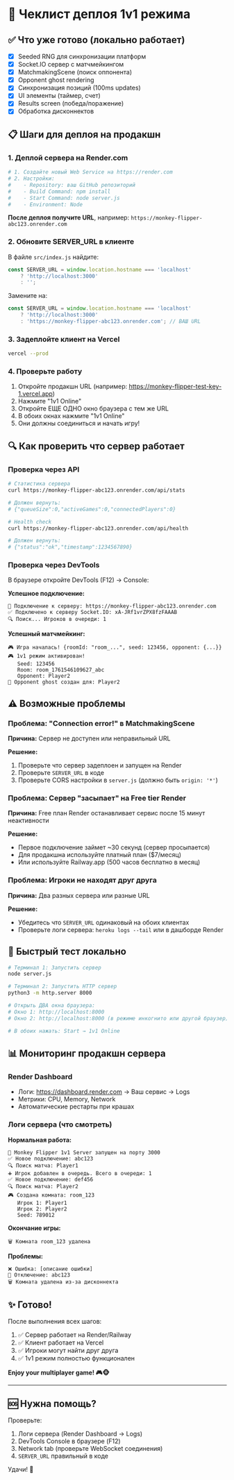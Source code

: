 # 🚀 Чеклист деплоя 1v1 режима

## ✅ Что уже готово (локально работает)

- [x] Seeded RNG для синхронизации платформ
- [x] Socket.IO сервер с матчмейкингом
- [x] MatchmakingScene (поиск оппонента)
- [x] Opponent ghost rendering
- [x] Синхронизация позиций (100ms updates)
- [x] UI элементы (таймер, счет)
- [x] Results screen (победа/поражение)
- [x] Обработка дисконнектов

## 📋 Шаги для деплоя на продакшн

### 1. Деплой сервера на Render.com

```bash
# 1. Создайте новый Web Service на https://render.com
# 2. Настройки:
#    - Repository: ваш GitHub репозиторий
#    - Build Command: npm install
#    - Start Command: node server.js
#    - Environment: Node
```

**После деплоя получите URL**, например: `https://monkey-flipper-abc123.onrender.com`

### 2. Обновите SERVER_URL в клиенте

В файле `src/index.js` найдите:

```javascript
const SERVER_URL = window.location.hostname === 'localhost' 
    ? 'http://localhost:3000'
    : '';
```

Замените на:

```javascript
const SERVER_URL = window.location.hostname === 'localhost' 
    ? 'http://localhost:3000'
    : 'https://monkey-flipper-abc123.onrender.com'; // ВАШ URL
```

### 3. Задеплойте клиент на Vercel

```bash
vercel --prod
```

### 4. Проверьте работу

1. Откройте продакшн URL (например: https://monkey-flipper-test-key-1.vercel.app)
2. Нажмите "1v1 Online"
3. Откройте ЕЩЕ ОДНО окно браузера с тем же URL
4. В обоих окнах нажмите "1v1 Online"
5. Они должны соединиться и начать игру!

## 🔍 Как проверить что сервер работает

### Проверка через API

```bash
# Статистика сервера
curl https://monkey-flipper-abc123.onrender.com/api/stats

# Должен вернуть:
# {"queueSize":0,"activeGames":0,"connectedPlayers":0}

# Health check
curl https://monkey-flipper-abc123.onrender.com/api/health

# Должен вернуть:
# {"status":"ok","timestamp":1234567890}
```

### Проверка через DevTools

В браузере откройте DevTools (F12) → Console:

**Успешное подключение:**
```
🔌 Подключение к серверу: https://monkey-flipper-abc123.onrender.com
✅ Подключено к серверу Socket.IO: xA-JRf1vrZPX8fzFAAAB
🔍 Поиск... Игроков в очереди: 1
```

**Успешный матчмейкинг:**
```
🎮 Игра началась! {roomId: "room_...", seed: 123456, opponent: {...}}
🎮 1v1 режим активирован!
   Seed: 123456
   Room: room_1761546109627_abc
   Opponent: Player2
👻 Opponent ghost создан для: Player2
```

## ⚠️ Возможные проблемы

### Проблема: "Connection error!" в MatchmakingScene

**Причина:** Сервер не доступен или неправильный URL

**Решение:**
1. Проверьте что сервер задеплоен и запущен на Render
2. Проверьте `SERVER_URL` в коде
3. Проверьте CORS настройки в `server.js` (должно быть `origin: '*'`)

### Проблема: Сервер "засыпает" на Free tier Render

**Причина:** Free план Render останавливает сервис после 15 минут неактивности

**Решение:**
- Первое подключение займет ~30 секунд (сервер просыпается)
- Для продакшна используйте платный план ($7/месяц)
- Или используйте Railway.app (500 часов бесплатно в месяц)

### Проблема: Игроки не находят друг друга

**Причина:** Два разных сервера или разные URL

**Решение:**
- Убедитесь что `SERVER_URL` одинаковый на обоих клиентах
- Проверьте логи сервера: `heroku logs --tail` или в дашборде Render

## 🎯 Быстрый тест локально

```bash
# Терминал 1: Запустить сервер
node server.js

# Терминал 2: Запустить HTTP сервер
python3 -m http.server 8000

# Открыть ДВА окна браузера:
# Окно 1: http://localhost:8000
# Окно 2: http://localhost:8000 (в режиме инкогнито или другой браузер)

# В обоих нажать: Start → 1v1 Online
```

## 📊 Мониторинг продакшн сервера

### Render Dashboard
- Логи: https://dashboard.render.com → Ваш сервис → Logs
- Метрики: CPU, Memory, Network
- Автоматические рестарты при крашах

### Логи сервера (что смотреть)

**Нормальная работа:**
```
🚀 Monkey Flipper 1v1 Server запущен на порту 3000
✅ Новое подключение: abc123
🔍 Поиск матча: Player1
➕ Игрок добавлен в очередь. Всего в очереди: 1
✅ Новое подключение: def456
🔍 Поиск матча: Player2
🎮 Создана комната: room_123
   Игрок 1: Player1
   Игрок 2: Player2
   Seed: 789012
```

**Окончание игры:**
```
🗑️ Комната room_123 удалена
```

**Проблемы:**
```
❌ Ошибка: [описание ошибки]
🔌 Отключение: abc123
🗑️ Комната удалена из-за дисконнекта
```

## ✨ Готово!

После выполнения всех шагов:
1. ✅ Сервер работает на Render/Railway
2. ✅ Клиент работает на Vercel
3. ✅ Игроки могут найти друг друга
4. ✅ 1v1 режим полностью функционален

**Enjoy your multiplayer game! 🎮🐵**

---

## 🆘 Нужна помощь?

Проверьте:
1. Логи сервера (Render Dashboard → Logs)
2. DevTools Console в браузере (F12)
3. Network tab (проверьте WebSocket соединения)
4. `SERVER_URL` правильный в коде

Удачи! 🚀
